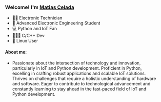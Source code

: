 ### Welcome! I'm [Matias Celada](https://www.linkedin.com/in/matiascelada/)

- 👨‍🎓 Electronic Technician
- 🏫 Advanced Electronic Engineering Student
- 💻 Python and IoT Fan
- 👨🏻‍💻 C/C++ Dev
- 🐧 Linux User

#### About me:
- Passionate about the intersection of technology and innovation, particularly in IoT and Python development. Proficient in Python, excelling in crafting robust applications and scalable IoT solutions. Thrives on challenges that require a holistic understanding of hardware and software. Eager to contribute to technological advancement and constantly learning to stay ahead in the fast-paced field of IoT and Python development.
